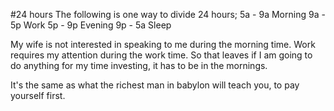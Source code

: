 #24 hours
The following is one way to divide 24 hours;
5a - 9a Morning
9a - 5p Work
5p - 9p Evening
9p - 5a Sleep

My wife is not interested in speaking to me during the morning time.
Work requires my attention during the work time.
So that leaves if I am going to do anything for my time investing, it has to be in the mornings.

It's the same as what the richest man in babylon will teach you, to pay yourself first.
